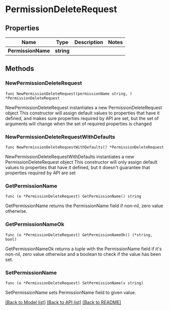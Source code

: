 # PermissionDeleteRequest

## Properties

Name | Type | Description | Notes
------------ | ------------- | ------------- | -------------
**PermissionName** | **string** |  | 

## Methods

### NewPermissionDeleteRequest

`func NewPermissionDeleteRequest(permissionName string, ) *PermissionDeleteRequest`

NewPermissionDeleteRequest instantiates a new PermissionDeleteRequest object
This constructor will assign default values to properties that have it defined,
and makes sure properties required by API are set, but the set of arguments
will change when the set of required properties is changed

### NewPermissionDeleteRequestWithDefaults

`func NewPermissionDeleteRequestWithDefaults() *PermissionDeleteRequest`

NewPermissionDeleteRequestWithDefaults instantiates a new PermissionDeleteRequest object
This constructor will only assign default values to properties that have it defined,
but it doesn't guarantee that properties required by API are set

### GetPermissionName

`func (o *PermissionDeleteRequest) GetPermissionName() string`

GetPermissionName returns the PermissionName field if non-nil, zero value otherwise.

### GetPermissionNameOk

`func (o *PermissionDeleteRequest) GetPermissionNameOk() (*string, bool)`

GetPermissionNameOk returns a tuple with the PermissionName field if it's non-nil, zero value otherwise
and a boolean to check if the value has been set.

### SetPermissionName

`func (o *PermissionDeleteRequest) SetPermissionName(v string)`

SetPermissionName sets PermissionName field to given value.



[[Back to Model list]](../README.md#documentation-for-models) [[Back to API list]](../README.md#documentation-for-api-endpoints) [[Back to README]](../README.md)


